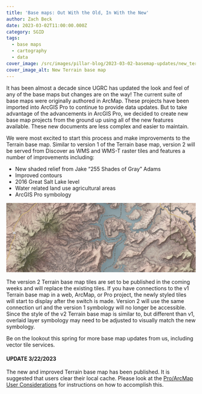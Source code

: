 ```yaml
---
title: 'Base maps: Out With the Old, In With the New'
author: Zach Beck
date: 2023-03-02T11:00:00.000Z
category: SGID
tags:
  - base maps
  - cartography
  - data
cover_image: /src/images/pillar-blog/2023-03-02-basemap-updates/new_terrain.png
cover_image_alt: New Terrain base map
---
```


It has been almost a decade since UGRC has updated the look and feel of any of the base maps but changes are on the way! The current suite of base maps were originally authored in ArcMap. These projects have been imported into ArcGIS Pro to continue to provide data updates. But to take advantage of the advancements in ArcGIS Pro, we decided to create new base map projects from the ground up using all of the new features available. These new documents are less complex and easier to maintain.

We were most excited to start this process and make improvements to the Terrain base map. Similar to version 1 of the Terrain base map, version 2 will be served from Discover as WMS and WMS-T raster tiles and features a number of improvements including:

- New shaded relief from Jake “255 Shades of Gray” Adams
- Improved contours
- 2016 Great Salt Lake level
- Water related land use agricultural areas
- ArcGIS Pro symbology

![New Terrain base map](../../images/pillar-blog/2023-03-02-basemap-updates/new_terrain.png)

The version 2 Terrain base map tiles are set to be published in the coming weeks and will replace the existing tiles. If you have connections to the v1 Terrain base map in a web, ArcMap, or Pro project, the newly styled tiles will start to display after the switch is made. Version 2 will use the same connection url and the version 1 symbology will no longer be accessible. Since the style of the v2 Terrain base map is similar to, but different than v1, overlaid layer symbology may need to be adjusted to visually match the new symbology.

Be on the lookout this spring for more base map updates from us, including vector tile services.

#### UPDATE 3/22/2023

The new and improved Terrain base map has been published. It is suggested that users clear their local cache. Please look at the [Pro/ArcMap User Considerations](/documentation/discover) for instructions on how to accomplish this.
